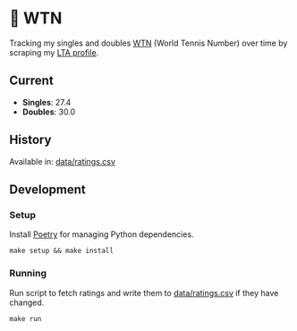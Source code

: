 # 🎾 WTN

Tracking my singles and doubles [WTN](https://worldtennisnumber.com) (World Tennis Number) over time by scraping my [LTA profile](https://competitions.lta.org.uk/player-profile/d6a6f490-b524-4ddd-bd28-31d6559ff120).

## Current

* **Singles**: 27.4
* **Doubles**: 30.0

## History

Available in: [data/ratings.csv](data/ratings.csv)

## Development

### Setup

Install [Poetry](https://python-poetry.org/) for managing Python dependencies.

    make setup && make install

### Running

Run script to fetch ratings and write them to [data/ratings.csv](data/ratings.csv) if they have changed.

    make run
